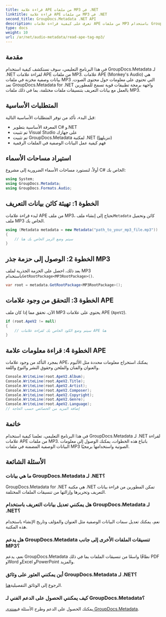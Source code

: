 ```yaml
---
title: قراءة علامة APE من ملفات MP3 في .NET
linktitle: قراءة علامة APE من ملفات MP3 في .NET
second_title: GroupDocs.Metadata .NET API
description: تعرف على كيفية قراءة علامات APE من ملفات MP3 باستخدام GroupDocs.Metadata لـ .NET. استكشف استخراج البيانات التعريفية في لغة C# مع إرشادات خطوة بخطوة.
type: docs
weight: 10
url: /ar/net/audio-metadata/read-ape-tag-mp3/
---
```

## مقدمة
في هذا البرنامج التعليمي، سوف نستكشف كيفية استخدام GroupDocs.Metadata لـ .NET لقراءة علامات APE من ملفات MP3. علامات APE (Monkey's Audio) هي بيانات وصفية مخزنة في ملفات MP3 التي تحتوي على معلومات حول محتوى الصوت. تعد GroupDocs.Metadata for .NET واجهة برمجة تطبيقات قوية تسمح للمطورين بالعمل مع بيانات التعريف بتنسيقات ملفات مختلفة، بما في ذلك ملفات MP3.
## المتطلبات الأساسية
قبل البدء، تأكد من توفر المتطلبات الأساسية التالية:
- المعرفة الأساسية بتطوير C# و.NET
- تم تثبيت Visual Studio على جهازك
-  تم تثبيت GroupDocs.Metadata لمكتبة .NET (تنزيل[هنا](https://releases.groupdocs.com/metadata/net/))
- فهم كيفية عمل البيانات الوصفية في الملفات الرقمية

## استيراد مساحات الأسماء
أولاً، لنستورد مساحات الأسماء الضرورية إلى مشروع C# الخاص بك:
```csharp
using System;
using GroupDocs.Metadata;
using GroupDocs.Formats.Audio;
```
## الخطوة 1: تهيئة كائن بيانات التعريف
 لبدء قراءة علامات APE من ملف MP3، تحتاج إلى إنشاء ملف`Metadata` كائن وتحميل ملف MP3 الخاص بك.
```csharp
using (Metadata metadata = new Metadata("path_to_your_mp3_file.mp3"))
{
    // سيتم وضع الرمز الخاص بك هنا
}
```
## الخطوة 2: الوصول إلى حزمة جذر MP3
 بعد ذلك، احصل على الحزمة الجذرية لملف MP3 باستخدام`GetRootPackage<MP3RootPackage>()`.
```csharp
var root = metadata.GetRootPackage<MP3RootPackage>();
```
## الخطوة 3: التحقق من وجود علامات APE
الآن، تحقق مما إذا كان ملف MP3 يحتوي على علامات APE (`ApeV2`).
```csharp
if (root.ApeV2 != null)
{
    // سيتم وضع الكود الخاص بك لقراءة علامات APE هنا
}
```
## الخطوة 4: قراءة معلومات علامة APE
بمجرد التأكد من وجود علامات APE، يمكنك استخراج معلومات محددة مثل الألبوم والعنوان والفنان والملحن وحقوق النشر والنوع واللغة.
```csharp
Console.WriteLine(root.ApeV2.Album);
Console.WriteLine(root.ApeV2.Title);
Console.WriteLine(root.ApeV2.Artist);
Console.WriteLine(root.ApeV2.Composer);
Console.WriteLine(root.ApeV2.Copyright);
Console.WriteLine(root.ApeV2.Genre);
Console.WriteLine(root.ApeV2.Language);
// إضافة المزيد من الخصائص حسب الحاجة
```

## خاتمة
في هذا البرنامج التعليمي، تعلمنا كيفية استخدام GroupDocs.Metadata لـ .NET لقراءة علامات APE من ملفات MP3. باتباع هذه الخطوات، يمكنك الوصول إلى معلومات البيانات الوصفية المضمنة في ملفات MP3 الصوتية واستخدامها برمجيًا.

## الأسئلة الشائعة
### ما هي بيانات GroupDocs.Metadata لـ .NET؟
GroupDocs.Metadata for .NET هي مكتبة .NET تمكن المطورين من قراءة بيانات التعريف وتحريرها وإزالتها من تنسيقات الملفات المختلفة.
### هل يمكنني تعديل بيانات التعريف باستخدام GroupDocs.Metadata لـ .NET؟
نعم، يمكنك تعديل سمات البيانات الوصفية مثل العنوان والمؤلف وتاريخ الإنشاء باستخدام هذه المكتبة.
### هل يدعم GroupDocs.Metadata تنسيقات الملفات الأخرى إلى جانب MP3؟
نعم، يدعم GroupDocs.Metadata نطاقًا واسعًا من تنسيقات الملفات بما في ذلك PDF وWord وExcel وPowerPoint والمزيد.
### أين يمكنني العثور على وثائق GroupDocs.Metadata لـ .NET؟
 الرجوع إلى الوثائق التفصيلية[هنا](https://reference.groupdocs.com/metadata/net/).
### كيف يمكنني الحصول على الدعم الفني لـ GroupDocs.Metadata؟
 يمكنك الحصول على الدعم وطرح الأسئلة في[منتدى GroupDocs.Metadata](https://forum.groupdocs.com/c/metadata/14).